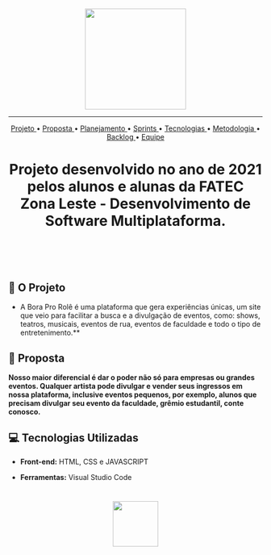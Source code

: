 <br>

<p align="center">
      <img src="/Imagens_Geral/logo_squad.png" width="200" height="200">
<p align="center">

<hr>

<p align="center">
  <a href ="#rocket-o-projeto"> Projeto </a>  • 
  <a href ="#dart-proposta"> Proposta </a>  • 
  <a href ="#hourglass_flowing_sand-planejamento-de-entregas"> Planejamento </a>  • 
  <a href ="#calendar-as-sprints"> Sprints </a>  • 
  <a href ="#computer-tecnologias-utilizadas"> Tecnologias </a>  • 
  <a href ="#bulb-metodologia-utilizada"> Metodologia </a>  • 
  <a href ="#bar_chart-backlog-do-projeto"> Backlog </a>  •
  <a href ="#mortar_board-equipe"> Equipe </a> 
</p>

<h1 align="center">
  Projeto desenvolvido no ano de  2021 pelos alunos e alunas da FATEC Zona Leste - Desenvolvimento de Software Multiplataforma.
<h1 align="center">
<br>

## :rocket: O Projeto
 * A Bora Pro Rolê é uma plataforma que gera experiências únicas, um site que veio para facilitar a busca e a  divulgação de eventos, como: shows, teatros, musicais, eventos de rua, eventos de faculdade e todo o tipo de
entretenimento.**

## :dart: Proposta
 **Nosso maior diferencial é dar o poder não só para empresas ou grandes eventos. Qualquer artista pode divulgar  e vender seus ingressos em nossa plataforma, inclusive eventos pequenos, por exemplo, alunos que precisam  divulgar seu evento da faculdade, grêmio estudantil, conte conosco.**

 




## :computer: Tecnologias Utilizadas





* **Front-end:** HTML, CSS e JAVASCRIPT       

* **Ferramentas:** Visual Studio Code





 <h1 align="center"> <img src = "/Imagens_Geral/recode.png" height="90" /></h1>
